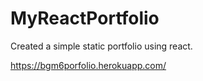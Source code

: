 # MyReactPortfolio

Created a simple static portfolio using react.

https://bgm6porfolio.herokuapp.com/

